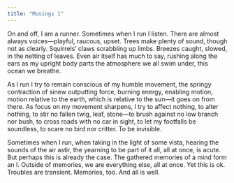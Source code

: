 ```yaml
---
title: "Musings 1"
---
```


On and off, I am a runner. Sometimes when I run I listen. There are almost always voices—playful, raucous, upset. Trees make plenty of sound, though not as clearly. Squirrels’ claws scrabbling up limbs. Breezes caught, slowed, in the netting of leaves. Even air itself has much to say, rushing along the ears as my upright body parts the atmosphere we all swim under, this ocean we breathe.

As I run I try to remain conscious of my humble movement, the springy contraction of sinew outputting force, burning energy, enabling motion, motion relative to the earth, which is relative to the sun—it goes on from there. As focus on my movement sharpens, I try to affect nothing, to alter nothing, to stir no fallen twig, leaf, stone—to brush against no low branch nor bush, to cross roads with no car in sight, to let my footfalls be soundless, to scare no bird nor critter.  To be invisible.

Sometimes when I run, when taking in the light of some vista, hearing the sounds of the air astir, the yearning to be part of it all, all at once, is acute. But perhaps this is already the case. The gathered memories of a mind form an I. Outside of memories, we are everything else, all at once. Yet this is ok. Troubles are transient. Memories, too. And all is well.